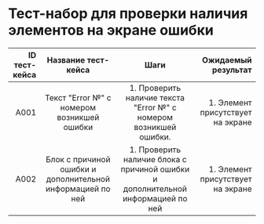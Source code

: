 # **Тест-набор для проверки наличия элементов на экране ошибки**

| ID тест-кейса |                    Название тест-кейса                     |                                       Шаги                                       |               Ожидаемый результат |
| ------------: | :--------------------------------------------------------: | :------------------------------------------------------------------------------: | --------------------------------: |
|          A001 |         Текст "Error №" с номером возникшей ошибки         |        1. Проверить наличие текста "Error №" с номером возникшей ошибки.         | 1. Элемент присутствует на экране |
|          A002 | Блок с причиной ошибки и дополнительной информацией по ней | 1. Проверить наличие блока с причиной ошибки и дополнительной информацией по ней | 1. Элемент присутствует на экране |
